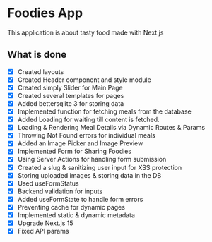# Foodies App

This application is about tasty food made with Next.js

## What is done

-   [x] Created layouts
-   [x] Created Header component and style module
-   [x] Created simply Slider for Main Page
-   [x] Created several templates for pages
-   [x] Added bettersqlite 3 for storing data
-   [x] Implemented function for fetching meals from the database
-   [x] Added Loading for waiting till content is fetched.
-   [x] Loading & Rendering Meal Details via Dynamic Routes & Params
-   [x] Throwing Not Found errors for individual meals
-   [x] Added an Image Picker and Image Preview
-   [x] Implemented Form for Sharing Foodies 
-   [x] Using Server Actions for handling form submission
-   [x] Created a slug & sanitizing user input for XSS protection
-   [x] Storing uploaded images & storing data in the DB
-   [x] Used useFormStatus
-   [x] Backend validation for inputs 
-   [x] Added useFormState to handle form errors
-   [x] Preventing cache for dynamic pages 
-   [x] Implemented static & dynamic metadata
-   [x] Upgrade Next.js 15
-   [x] Fixed API params   
